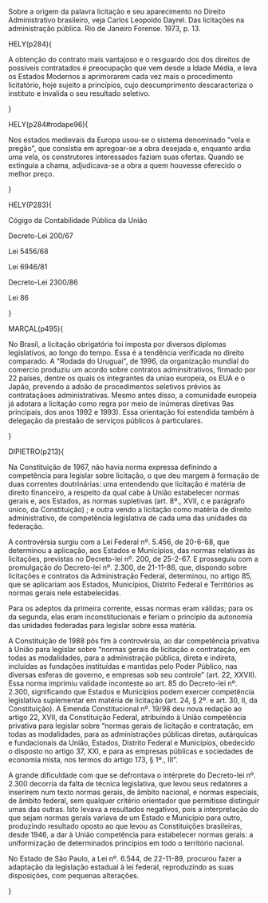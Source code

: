 Sobre a origem da palavra licitação e seu aparecimento no Direito Administrativo brasileiro, veja Carlos Leopoldo Dayrel. Das licitações na administração pública. Rio de Janeiro Forense. 1973, p. 13.

HELY(p284){

A obtenção do contrato mais vantajoso e o resguardo dos dos direitos de possíveis contratados é preocupação que vem desde a Idade Média, e leva os Estados Modernos a aprimorarem cada vez mais o procedimento licitatório, hoje sujeito a princípios, cujo descumprimento descaracteriza o instituto e invalida o seu resultado seletivo.

}

HELY(p284#rodape96){

Nos estados medievais da Europa usou-se o sistema denominado "vela e pregão", que consistia em apregoar-se a obra desejada e, enquanto ardia uma vela, os construtores interessados faziam suas ofertas. Quando se extinguia a chama, adjudicava-se a obra a quem houvesse oferecido o melhor preço.

}

HELY(P283){

Cógigo da Contabilidade Pública da União

Decreto-Lei 200/67

Lei 5456/68

Lei 6946/81

Decreto-Lei 2300/86

Lei 86

}

MARÇAL(p495){

No Brasil, a licitação obrigatória foi imposta por diversos diplomas legislativos, ao longo do tempo. Essa é a tendência verificada no direito comparado. A "Rodada do Uruguai", de 1996, da organização mundial do comercio produziu um acordo sobre contratos adminsitrativos, firmado por 22 países, dentre os quais os integrantes da uniao europeia, os EUA e o Japão, prevendo a adoão de procedimentos seletivos prévios às contrataçãoes administrativas. Mesmo antes disso, a comunidade europeia já adotara a licitação como regra por meio de inúmeras diretivas 9as principais, dos anos 1992 e 1993). Essa orientação foi estendida também à delegação da prestaão de serviços públicos à particulares.

}

DIPIETRO(p213){

Na Constituição de 1967, não havia norma expressa definindo a competência para legislar sobre licitação, o que deu margem à formação de duas correntes doutrinárias: uma entendendo que licitação é matéria de direito financeiro, a respeito da qual cabe à União estabelecer normas gerais e, aos Estados, as normas supletivas (art. 8º., XVII, c e parágrafo único, da Constituição) ; e outra vendo a licitação como matéria de direito administrativo, de competência legislativa de cada uma das unidades da federação.

A controvérsia surgiu com a Lei Federal nº. 5.456, de 20-6-68, que determinou a aplicação, aos Estados e Municípios, das normas relativas às licitações, previstas no Decreto-lei nº. 200, de 25-2-67. E prosseguiu com a promulgação do Decreto-lei nº. 2.300, de 21-11-86, que, dispondo sobre licitações e contratos da Administração Federal, determinou, no artigo 85, que se aplicariam aos Estados, Municípios, Distrito Federal e Territórios as normas gerais nele estabelecidas.

Para os adeptos da primeira corrente, essas normas eram válidas; para os da segunda, elas eram inconstitucionais e feriam o princípio da autonomia das unidades federadas para legislar sobre essa matéria.

A Constituição de 1988 pôs fim à controvérsia, ao dar competência privativa à União para legislar sobre “normas gerais de licitação e contratação, em todas as modalidades, para a administração pública, direta e indireta, incluídas as fundações instituídas e mantidas pelo Poder Público, nas diversas esferas de governo, e empresas sob seu controle” (art. 22, XXVII). Essa norma imprimiu validade inconteste ao art. 85 do Decreto-lei nº. 2.300, significando que Estados e Municípios podem exercer competência legislativa suplementar em matéria de licitação (art. 24, § 2º. e art. 30, II, da Constituição). A Emenda Constitucional nº. 19/98 deu nova redação ao artigo 22, XVII, da Constituição Federal, atribuindo à União competência privativa para legislar sobre “normas gerais de licitação e contratação, em todas as modalidades, para as administrações públicas diretas, autárquicas e fundacionais da União, Estados, Distrito Federal e Municípios, obedecido o disposto no artigo 37, XXI, e para as empresas públicas e sociedades de economia mista, nos termos do artigo 173, § 1º., III”. 

A grande dificuldade com que se defrontava o intérprete do Decreto-lei nº. 2.300 decorria da falta de técnica legislativa, que levou seus redatores a inserirem num texto normas gerais, de âmbito nacional, e normas especiais, de âmbito federal, sem qualquer critério orientador que permitisse distinguir umas das outras. Isto levava a resultados negativos, pois a interpretação do que sejam normas gerais variava de um Estado e Município para outro, produzindo resultado oposto ao que levou as Constituições brasileiras, desde 1946, a dar à União competência para estabelecer normas gerais: a uniformização de determinados princípios em todo o território nacional. 

No Estado de São Paulo, a Lei nº. 6.544, de 22-11-89, procurou fazer a adaptação da legislação estadual à lei federal, reproduzindo as suas disposições, com pequenas alterações.

}
